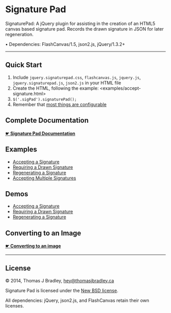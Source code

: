 # Signature Pad

SignaturePad: A jQuery plugin for assisting in the creation of an HTML5 canvas based signature pad. Records the drawn signature in JSON for later regeneration.

• Dependencies: FlashCanvas/1.5, json2.js, jQuery/1.3.2+

---

## Quick Start

1. Include `jquery.signaturepad.css`, `flashcanvas.js`, `jquery.js`, `jquery.signaturepad.js`, `json2.js` in your HTML file
2. Create the HTML, following the example: <examples/accept-signature.html>
3. `$('.sigPad').signaturePad();`
4. Remember that [most things are configurable](documentation.md#options)

## Complete Documentation

#### [☛ Signature Pad Documentation](documentation.md)

## Examples

- [Accepting a Signature](examples/accept-signature.html)
- [Requiring a Drawn Signature](examples/require-drawn-signature.html)
- [Regenerating a Signature](examples/regenerate-signature.html)
- [Accepting Multiple Signatures](examples/accept-multiple-signatures.html)

## Demos

- [Accepting a Signature](https://thomasjbradley.github.io/signature-pad/examples/accept-signature.html)
- [Requiring a Drawn Signature](https://thomasjbradley.github.io/signature-pad/examples/require-drawn-signature.html)
- [Regenerating a Signature](https://thomasjbradley.github.io/signature-pad/examples/regenerate-signature.html)

## Converting to an Image

#### [☛ Converting to an image](documentation.md#converting-to-an-image)

---

## License

© 2014, Thomas J Bradley, <hey@thomasjbradley.ca>

Signature Pad is licensed under the [New BSD license](https://github.com/thomasjbradley/signature-pad/blob/master/NEW-BSD-LICENSE.txt).

All dependencies: jQuery, json2.js, and FlashCanvas retain their own licenses.
